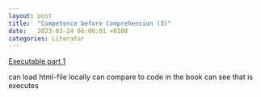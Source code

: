 ```yaml
---
layout: post
title:  "Competence before Comprehension (3)"
date:   2023-03-24 06:00:01 +0100
categories: Literatur
---
```


[Executable part 1](http://kloimhardt.github.io/blog/html/sicmutils-as-js-book-part1.html)

can load html-file locally
can compare to code in the book
can see that is executes
